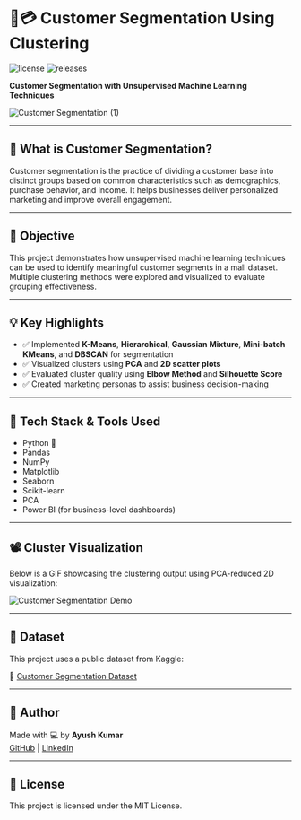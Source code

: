 # 🛒💳 Customer Segmentation Using Clustering

![license](https://img.shields.io/github/license/alifrmf/Customer-Segmentation-Using-Clustering-Algorithms.svg)
![releases](https://img.shields.io/github/release/alifrmf/Customer-Segmentation-Using-Clustering-Algorithms.svg)

**Customer Segmentation with Unsupervised Machine Learning Techniques**

![Customer Segmentation (1)](https://user-images.githubusercontent.com/105715834/233505669-1b249cf7-075e-4655-9cc9-944ce0b9cbd1.gif)

---

## 📌 What is Customer Segmentation?

Customer segmentation is the practice of dividing a customer base into distinct groups based on common characteristics such as demographics, purchase behavior, and income. It helps businesses deliver personalized marketing and improve overall engagement.

---

## 🎯 Objective

This project demonstrates how unsupervised machine learning techniques can be used to identify meaningful customer segments in a mall dataset. Multiple clustering methods were explored and visualized to evaluate grouping effectiveness.

---

## 💡 Key Highlights

- ✅ Implemented **K-Means**, **Hierarchical**, **Gaussian Mixture**, **Mini-batch KMeans**, and **DBSCAN** for segmentation
- ✅ Visualized clusters using **PCA** and **2D scatter plots**
- ✅ Evaluated cluster quality using **Elbow Method** and **Silhouette Score**
- ✅ Created marketing personas to assist business decision-making

---

## 🧰 Tech Stack & Tools Used

- Python 🐍
- Pandas
- NumPy
- Matplotlib
- Seaborn
- Scikit-learn
- PCA
- Power BI (for business-level dashboards)

---

## 📽️ Cluster Visualization

Below is a GIF showcasing the clustering output using PCA-reduced 2D visualization:

![Customer Segmentation Demo](https://user-images.githubusercontent.com/105715834/233505669-1b249cf7-075e-4655-9cc9-944ce0b9cbd1.gif)

---

## 📂 Dataset

This project uses a public dataset from Kaggle:

🔗 [Customer Segmentation Dataset](https://www.kaggle.com/datasets/alifarahmandfar/customer-segmentation)

---

## 🧠 Author

Made with 💻 by **Ayush Kumar**  
[GitHub](https://github.com/ayushk028) | [LinkedIn](https://www.linkedin.com/in/ayushk028)

---

## 📄 License

This project is licensed under the MIT License.
